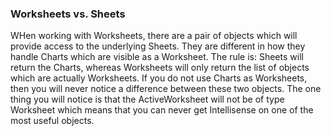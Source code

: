 ### Worksheets vs. Sheets

WHen working with Worksheets, there are a pair of objects which will provide access to the underlying Sheets.  They are different in how they handle Charts which are visible as a Worksheet.  The rule is: Sheets will return the Charts, whereas Worksheets will only return the list of objects which are actually Worksheets.  If you do not use Charts as Worksheets, then you will never notice a difference between these two objects.  The one thing you will notice is that the ActiveWorksheet will not be of type Worksheet which means that you can never get Intellisense on one of the most useful objects.
